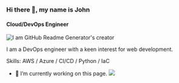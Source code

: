 ### Hi there 👋, my name is John
#### Cloud/DevOps Engineer
![I am GitHub Readme Generator's creator](https://arturssmirnovs.github.io/github-profile-readme-generator/images/banner.png)

I am a DevOps engineer with a keen interest for web development.

Skills: AWS / Azure / CI/CD / Python / IaC 

- 🔭 I’m currently working on this page. 
![](https://komarev.com/ghpvc/?username=your-github-username&color=green)
